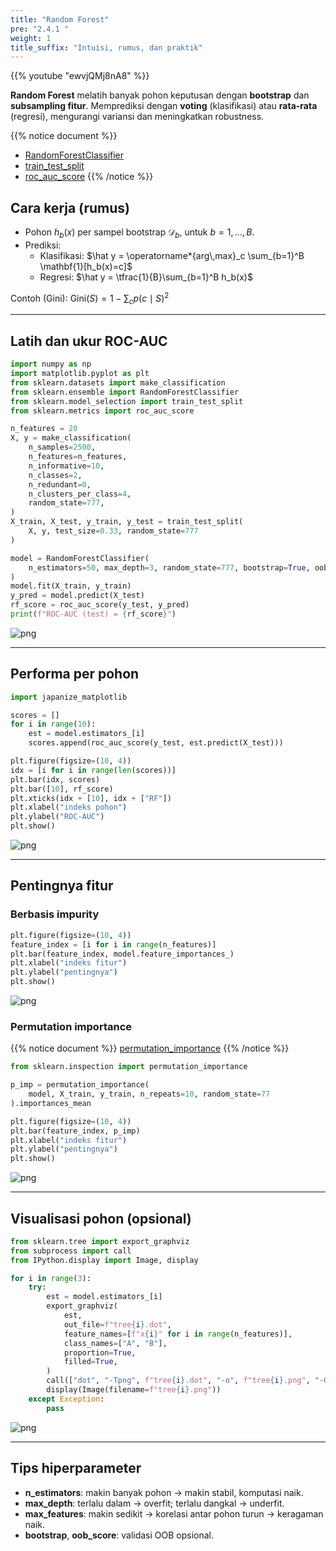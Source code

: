 ```yaml
---
title: "Random Forest"
pre: "2.4.1 "
weight: 1
title_suffix: "Intuisi, rumus, dan praktik"
---
```


{{% youtube "ewvjQMj8nA8" %}}

<div class="pagetop-box">
  <p><b>Random Forest</b> melatih banyak pohon keputusan dengan <b>bootstrap</b> dan <b>subsampling fitur</b>. Memprediksi dengan <b>voting</b> (klasifikasi) atau <b>rata-rata</b> (regresi), mengurangi variansi dan meningkatkan robustness.</p>
</div>

{{% notice document %}}
- [RandomForestClassifier](https://scikit-learn.org/stable/modules/generated/sklearn.ensemble.RandomForestClassifier.html)
- [train_test_split](https://scikit-learn.org/stable/modules/generated/sklearn.model_selection.train_test_split.html)
- [roc_auc_score](https://scikit-learn.org/stable/modules/generated/sklearn.metrics.roc_auc_score.html)
{{% /notice %}}

## Cara kerja (rumus)
- Pohon $h_b(x)$ per sampel bootstrap $\mathcal{D}_b$, untuk $b=1,\dots,B$.
- Prediksi:
  - Klasifikasi: $\hat y = \operatorname*{arg\,max}_c \sum_{b=1}^B \mathbf{1}[h_b(x)=c]$
  - Regresi: $\hat y = \tfrac{1}{B}\sum_{b=1}^B h_b(x)$

Contoh (Gini): $\mathrm{Gini}(S)=1-\sum_c p(c\mid S)^2$

---

## Latih dan ukur ROC-AUC
```python
import numpy as np
import matplotlib.pyplot as plt
from sklearn.datasets import make_classification
from sklearn.ensemble import RandomForestClassifier
from sklearn.model_selection import train_test_split
from sklearn.metrics import roc_auc_score

n_features = 20
X, y = make_classification(
    n_samples=2500,
    n_features=n_features,
    n_informative=10,
    n_classes=2,
    n_redundant=0,
    n_clusters_per_class=4,
    random_state=777,
)
X_train, X_test, y_train, y_test = train_test_split(
    X, y, test_size=0.33, random_state=777
)

model = RandomForestClassifier(
    n_estimators=50, max_depth=3, random_state=777, bootstrap=True, oob_score=True
)
model.fit(X_train, y_train)
y_pred = model.predict(X_test)
rf_score = roc_auc_score(y_test, y_pred)
print(f"ROC-AUC (test) = {rf_score}")
```

![png](/images/basic/ensemble/RandomForest_files/RandomForest_6_0.png)

---

## Performa per pohon
```python
import japanize_matplotlib

scores = []
for i in range(10):
    est = model.estimators_[i]
    scores.append(roc_auc_score(y_test, est.predict(X_test)))

plt.figure(figsize=(10, 4))
idx = [i for i in range(len(scores))]
plt.bar(idx, scores)
plt.bar([10], rf_score)
plt.xticks(idx + [10], idx + ["RF"])
plt.xlabel("indeks pohon")
plt.ylabel("ROC-AUC")
plt.show()
```

![png](/images/basic/ensemble/RandomForest_files/RandomForest_6_0.png)

---

## Pentingnya fitur

### Berbasis impurity
```python
plt.figure(figsize=(10, 4))
feature_index = [i for i in range(n_features)]
plt.bar(feature_index, model.feature_importances_)
plt.xlabel("indeks fitur")
plt.ylabel("pentingnya")
plt.show()
```

![png](/images/basic/ensemble/RandomForest_files/RandomForest_8_0.png)

### Permutation importance
{{% notice document %}}
[permutation_importance](https://scikit-learn.org/stable/modules/generated/sklearn.inspection.permutation_importance.html)
{{% /notice %}}

```python
from sklearn.inspection import permutation_importance

p_imp = permutation_importance(
    model, X_train, y_train, n_repeats=10, random_state=77
).importances_mean

plt.figure(figsize=(10, 4))
plt.bar(feature_index, p_imp)
plt.xlabel("indeks fitur")
plt.ylabel("pentingnya")
plt.show()
```

![png](/images/basic/ensemble/RandomForest_files/RandomForest_10_0.png)

---

## Visualisasi pohon (opsional)
```python
from sklearn.tree import export_graphviz
from subprocess import call
from IPython.display import Image, display

for i in range(3):
    try:
        est = model.estimators_[i]
        export_graphviz(
            est,
            out_file=f"tree{i}.dot",
            feature_names=[f"x{i}" for i in range(n_features)],
            class_names=["A", "B"],
            proportion=True,
            filled=True,
        )
        call(["dot", "-Tpng", f"tree{i}.dot", "-o", f"tree{i}.png", "-Gdpi=500"])
        display(Image(filename=f"tree{i}.png"))
    except Exception:
        pass
```

![png](/images/basic/ensemble/RandomForest_files/RandomForest_12_0.png)

---

## Tips hiperparameter
- <b>n_estimators</b>: makin banyak pohon → makin stabil, komputasi naik.
- <b>max_depth</b>: terlalu dalam → overfit; terlalu dangkal → underfit.
- <b>max_features</b>: makin sedikit → korelasi antar pohon turun → keragaman naik.
- <b>bootstrap</b>, <b>oob_score</b>: validasi OOB opsional.

